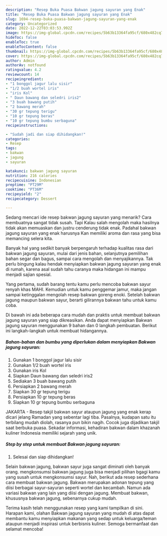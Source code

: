 ```yaml
---
description: "Resep Buka Puasa Bakwan jagung sayuran yang Enak"
title: "Resep Buka Puasa Bakwan jagung sayuran yang Enak"
slug: 1694-resep-buka-puasa-bakwan-jagung-sayuran-yang-enak
category: Uncategorized
date: 2022-12-22T03:03:53.992Z
image: https://img-global.cpcdn.com/recipes/5b63b13364fa95cf/680x482cq70/bakwan-jagung-sayuran-foto-resep-utama.jpg
hideToc: false
enableToc: true
enableTocContent: false
thumbnail: https://img-global.cpcdn.com/recipes/5b63b13364fa95cf/680x482cq70/bakwan-jagung-sayuran-foto-resep-utama.jpg
cover: https://img-global.cpcdn.com/recipes/5b63b13364fa95cf/680x482cq70/bakwan-jagung-sayuran-foto-resep-utama.jpg
author: Admin
authorAv: notfound
ratingvalue: 4.2
reviewcount: 14
recipeingredient:
- "1 bonggol jagur lalu sisir"
- "1/2 buah wortel iris"
- "iris Kol"
- " Daun bawang dan seledri iris2"
- "3 buah bawang putih"
- "2 bawang merah"
- "30 gr tepung terigu"
- "10 gr tepung beras"
- "10 gr tepung bumbu serbaguna"
recipeinstructions:

- "Sudah jadi dan siap dihidangkan!"
categories:
- Resep
tags:
- bakwan
- jagung
- sayuran

katakunci: bakwan jagung sayuran 
nutrition: 216 calories
recipecuisine: Indonesian
preptime: "PT29M"
cooktime: "PT36M"
recipeyield: "2"
recipecategory: Dessert

---
```



Sedang mencari ide resep bakwan jagung sayuran yang menarik? Cara membuatnya sangat tidak susah. Tapi Kalau salah mengolah maka hasilnya tidak akan memuaskan dan justru cenderung tidak enak. Padahal bakwan jagung sayuran yang enak harusnya Kan memiliki aroma dan rasa yang bisa memancing selera kita.


Banyak hal yang sedikit banyak berpengaruh terhadap kualitas rasa dari bakwan jagung sayuran, mulai dari jenis bahan, selanjutnya pemilihan bahan segar dan bagus, sampai cara mengolah dan menyajikannya. Tak perlu bingung kalau hendak menyiapkan bakwan jagung sayuran yang enak di rumah, karena asal sudah tahu caranya maka hidangan ini mampu menjadi sajian spesial.

Yang pertama, sudah barang tentu kamu perlu mencoba bakwan sayur renyah khas MAHI. Kemudian untuk kamu penggemar jamur, maka jangan sampai ketinggalan mengolah resep bakwan goreng enoki. Setelah bakwan jagung maupun bakwan sayur, berarti gilirannya bakwan tahu untuk kamu coba.


Di bawah ini ada beberapa cara mudah dan praktis untuk membuat bakwan jagung sayuran yang siap dikreasikan. Anda dapat menyiapkan Bakwan jagung sayuran menggunakan 9 bahan dan 0 langkah pembuatan. Berikut ini langkah-langkah untuk membuat hidangannya.

<!--inarticleads1-->

##### Bahan-bahan dan bumbu yang diperlukan dalam menyiapkan Bakwan jagung sayuran:

1. Gunakan 1 bonggol jagur lalu sisir
1. Gunakan 1/2 buah wortel iris
1. Gunakan iris Kol
1. Siapkan  Daun bawang dan seledri iris2
1. Sediakan 3 buah bawang putih
1. Persiapkan 2 bawang merah
1. Siapkan 30 gr tepung terigu
1. Persiapkan 10 gr tepung beras
1. Siapkan 10 gr tepung bumbu serbaguna


JAKARTA - Resep takjil bakwan sayur ataupun jagung yang enak kerap dicari jelang Ramadan yang sebentar lagi tiba. Pasalnya, kudapan satu itu terbilang mudah diolah, rasanya pun bikin nagih. Cocok juga dijadikan takjil saat berbuka puasa. Sekadar informasi, kehadiran bakwan dalam khazanah kuliner Indonesia memiliki sejarah yang unik. 

<!--inarticleads2-->

##### Step by step untuk membuat Bakwan jagung sayuran:


1. Selesai dan siap dihidangkan!

Selain bakwan jagung, bakwan sayur juga sangat diminati oleh banyak orang. mengkonsumsi bakwan jagung juga bisa menjadi pilihan bgagi kamu yang susah untuk mengkonsumsi sayur. Nah, berikut ada resep sederhana cara membuat bakwan jagung. Bakwan merupakan adonan tepung yang diisi berbagai sayur-sayuran seperti wortel dan kecambah. Namun ada variasi bakwan yang lain yang diisi dengan jagung. Membuat bakwan, khususnya bakwan jagung, sebenarnya cukup mudah. 

Terima kasih telah menggunakan resep yang kami tampilkan di sini. Harapan kami, olahan Bakwan jagung sayuran yang mudah di atas dapat membantu kamu menyiapkan makanan yang sedap untuk keluarga/teman ataupun menjadi inspirasi untuk berbisnis kuliner. Semoga bermanfaat dan selamat mencoba!
